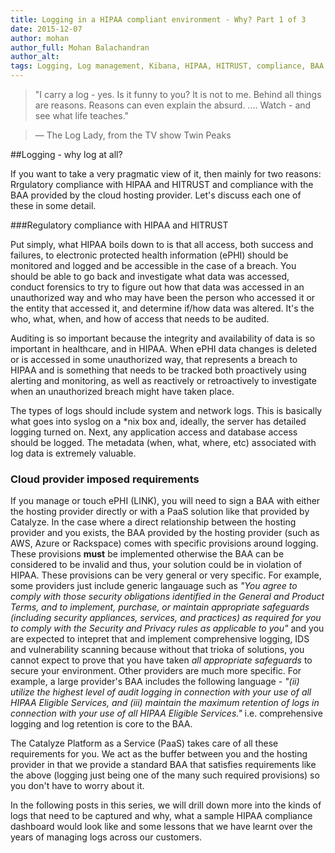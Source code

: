 ```yaml
---
title: Logging in a HIPAA compliant environment - Why? Part 1 of 3
date: 2015-12-07
author: mohan
author_full: Mohan Balachandran
author_alt:
tags: Logging, Log management, Kibana, HIPAA, HITRUST, compliance, BAA
---
```


>  "I carry a log - yes. Is it funny to you? It is not to me. Behind all things are reasons. Reasons can even explain the absurd. .... Watch - and see what life teaches."

> —  The Log Lady, from the TV show Twin Peaks


##Logging - why log at all?

If you want to take a very pragmatic view of it, then mainly for two reasons: Rrgulatory compliance with HIPAA and HITRUST and compliance with the BAA provided by the cloud hosting provider. Let's discuss each one of these in some detail.

###Regulatory compliance with HIPAA and HITRUST

Put simply, what HIPAA boils down to is that all access, both success and failures, to electronic protected health information (ePHI) should be monitored and logged and be accessible in the case of a breach. You should be able to go back and investigate what data was accessed, conduct forensics to try to figure out how that data was accessed in an unauthorized way and who may have been the person who accessed it or the entity that accessed it, and determine if/how data was altered. It's the who, what, when, and how of access that needs to be audited.

Auditing is so important because the integrity and availability of data is so important in healthcare, and in HIPAA. When ePHI data changes is deleted or is accessed in some unauthorized way, that represents a breach to HIPAA and is something that needs to be tracked both proactively using alerting and monitoring, as well as reactively or retroactively to investigate when an unauthorized breach might have taken place.

The types of logs should include system and network logs. This is basically what goes into syslog on a *nix box and, ideally, the server has detailed logging turned on. Next, any  application access and database access should be logged. The metadata (when, what, where, etc) associated with log data is extremely valuable. 


### Cloud provider imposed requirements
If you manage or touch ePHI (LINK), you will need to sign a BAA with either the hosting provider directly or with a PaaS solution like that provided by Catalyze. In the case where a direct relationship between the hosting provider and you exists, the BAA provided by the hosting provider (such as AWS, Azure or Rackspace) comes with specific provisions around logging. These provisions **must** be implemented otherwise the BAA can be considered to be invalid and thus, your solution could be in violation of HIPAA. These provisions can be very general or very specific. For example, some providers just include generic langauage such as *"You agree to comply with those security obligations identified in the General and Product Terms, and to implement, purchase, or maintain appropriate safeguards (including security appliances, services, and practices) as required for you to comply with the Security and Privacy rules as applicable to you"* and you are expected to intepret that and implement comprehensive logging, IDS and vulnerability scanning because without that trioka of solutions, you cannot expect to prove that you have taken *all appropriate safeguards* to secure your environment. Other providers are much more specific. For example, a large provider's BAA includes the following language - *"(ii) utilize the highest level of audit logging in connection with your use of all HIPAA Eligible Services, and (iii) maintain the maximum retention of logs in connection with your use of all HIPAA Eligible Services."* i.e. comprehensive logging and log retention is core to the BAA.

 The Catalyze Platform as a Service (PaaS) takes care of all these requirements for you. We act as the buffer between you and the hosting provider in that we provide a standard BAA that satisfies requirements like the above (logging just being one of the many such required provisions) so you don't have to worry about it. 

 In the following posts in this series, we will drill down more into the kinds of logs that need to be captured and why, what a sample HIPAA compliance dashboard would look like and some lessons that we have learnt over the years of managing logs across our customers. 

